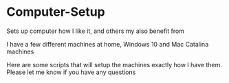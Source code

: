 # Computer-Setup
Sets up computer how I like it, and others my also benefit from

I have a few different machines at home, Windows 10 and Mac Catalina machines

Here are some scripts that will setup the machines exactly how I have them. Please let me know if you have any questions
